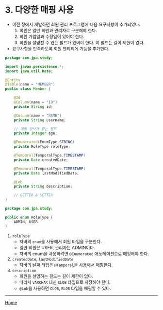 # 3. 다양한 매핑 사용

- 이전 장에서 개발하던 회원 관리 프로그램에 다음 요구사항이 추가되었다.
    1. 회원은 일반 회원과 관리자로 구분해야 한다.
    2. 회원 가입일과 수정일이 있어야 한다.
    3. 회원을 설명할 수 있는 필드가 있어야 한다. 이 필드는 길이 제한이 없다.
- 요구사항을 만족하도록 회원 엔티티에 기능을 추가한다.

```java
package com.jpa.study;

import javax.persistence.*;
import java.util.Date;

@Entity
@Table(name = "MEMBER")
public class Member {

    @Id
    @Column(name = "ID")
    private String id;

    @Column(name = "NAME")
    private String username;

    // 매핑 정보가 없는 필드
    private Integer age;

    @Enumerated(EnumType.STRING)
    private RoleType roleType;

    @Temporal(TemporalType.TIMESTAMP)
    private Date createdDate;

    @Temporal(TemporalType.TIMESTAMP)
    private Date lastModifiedDate;

    @Lob
    private String description;

    // GETTER & SETTER
}
```

```java
package com.jpa.study;

public enum RoleType {
    ADMIN, USER
}
```

1. `roleType`
    - 자바의 `enum`을 사용해서 회원 타입을 구분한다.
    - 일반 회원은 USER, 관리자는 ADMIN이다.
    - 자바의 enum을 사용하려면 `@Enumerated` 애노테이션으로 매핑해야 한다.
2. `createdDate`, `lastModifiedDate`
    - 자바의 날짜 타입은 `@Temporal`을 사용해서 매핑한다.
3. `description`
    - 회원을 설명하는 필드는 길이 제한이 없다.
    - 따라서 `VARCHAR` 대신 `CLOB` 타입으로 저장해야 한다.
    - `@Lob`을 사용하면 `CLOB`, `BLOB` 타입을 매핑할 수 있다.

-----
[Home](./index.md)
